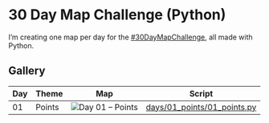 # 30 Day Map Challenge (Python)

I’m creating one map per day for the [#30DayMapChallenge](https://30daymapchallenge.com/), all made with Python.

## Gallery

| Day | Theme  | Map | Script |
|-----|--------|-----|--------|
| 01  | Points | ![Day 01 – Points](out/01_points.png) | [days/01_points/01_points.py](days/01_points/01_points.py) |

